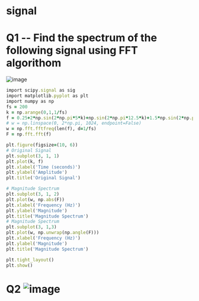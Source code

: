 # signal
# Q1 -- Find the spectrum of the following signal using FFT algorithom
![image](https://github.com/nayan-ice/signal/assets/149757661/60a7a2c5-b24f-4c4c-a514-871d2b264fd2)

```ruby
import scipy.signal as sig
import matplotlib.pyplot as plt
import numpy as np
fs = 200
k = np.arange(0,1,1/fs)
f = 0.25+2*np.sin(2*np.pi*5*k)+np.sin(2*np.pi*12.5*k)+1.5*np.sin(2*np.pi*20*k)+0.5*np.sin(2*np.pi*35*k)
# w = np.linspace(0, 2*np.pi, 1024, endpoint=False)
w = np.fft.fftfreq(len(f), d=1/fs)
F = np.fft.fft(f)

plt.figure(figsize=(10, 6))
# Original Signal
plt.subplot(3, 1, 1)
plt.plot(k, f)
plt.xlabel('Time (seconds)')
plt.ylabel('Amplitude')
plt.title('Original Signal')

# Magnitude Spectrum
plt.subplot(3, 1, 2)
plt.plot(w, np.abs(F))
plt.xlabel('Frequency (Hz)')
plt.ylabel('Magnitude')
plt.title('Magnitude Spectrum')
# Magnitude Spectrum
plt.subplot(3, 1,3)
plt.plot(w, np.unwrap(np.angle(F)))
plt.xlabel('Frequency (Hz)')
plt.ylabel('Magnitude')
plt.title('Magnitude Spectrum')

plt.tight_layout()
plt.show()
```
# Q2 ![image](https://github.com/nayan-ice/signal/assets/149757661/332eb4a4-e561-4870-9fbe-7953b1f80ef6)
